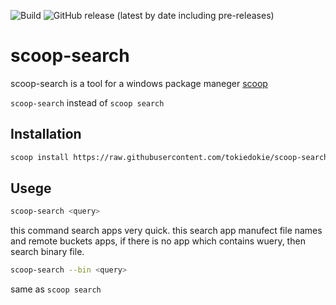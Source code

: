 ![Build](https://github.com/tokiedokie/scoop-search/workflows/Build/badge.svg)
![GitHub release (latest by date including pre-releases)](https://img.shields.io/github/v/release/tokiedokie/scoop-search?include_prereleases)

# scoop-search

scoop-search is a tool for a windows package maneger [scoop](https://scoop.sh/)

`scoop-search` instead of `scoop search`

## Installation

```sh
scoop install https://raw.githubusercontent.com/tokiedokie/scoop-search/master/scoop-search.json
```

## Usege

```sh
scoop-search <query>
```
this command search apps very quick.
this search app manufect file names and remote buckets apps, if there is no app which contains wuery, then search binary file.


```sh
scoop-search --bin <query>
```
same as `scoop search`
